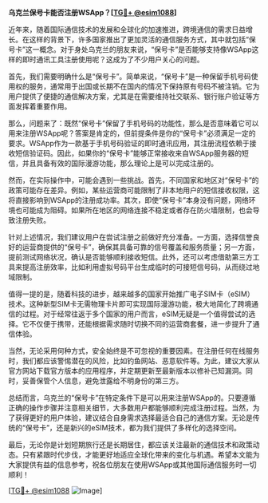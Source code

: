 **乌克兰保号卡能否注册WSApp？[[TG💪+ @esim1088](https://t.me/s/esim1088)]**

近年来，随着国际通信技术的发展和全球化的加速推进，跨境通信的需求日益增长。在这样的背景下，许多国家推出了更加灵活的通信服务方式，其中就包括“保号卡”这一概念。对于身处乌克兰的朋友来说，“保号卡”是否能够支持像WSApp这样的即时通讯工具注册使用呢？这成为了不少用户关心的问题。

首先，我们需要明确什么是“保号卡”。简单来说，“保号卡”是一种保留手机号码使用权的服务，通常用于出国或长期不在国内的情况下保持原有号码不被注销。它为用户提供了便捷的通信解决方案，尤其是在需要维持社交联系、银行账户验证等方面发挥着重要作用。

那么，问题来了：既然“保号卡”保留了手机号码的功能性，那么是否意味着它可以用来注册WSApp呢？答案是肯定的，但前提条件是你的“保号卡”必须满足一定的要求。WSApp作为一款基于手机号码验证的即时通讯应用，其注册流程依赖于接收短信验证码。因此，如果你的“保号卡”能够正常接收来自WSApp服务器的短信，并且具备有效的国际漫游功能，那么理论上是可以完成注册的。

然而，在实际操作中，可能会遇到一些挑战。首先，不同国家和地区对“保号卡”的政策可能存在差异。例如，某些运营商可能限制了非本地用户的短信接收权限，这将直接影响到WSApp的注册成功率。其次，即使“保号卡”本身没有问题，网络环境也可能成为阻碍。如果所在地区的网络连接不稳定或者存在防火墙限制，也会导致注册失败。

针对上述情况，我们建议用户在尝试注册之前做好充分准备。一方面，选择信誉良好的运营商提供的“保号卡”，确保其具备可靠的信号覆盖和服务质量；另一方面，提前测试网络状况，确认是否能够顺利接收短信。此外，还可以考虑借助第三方工具来提高注册效率，比如利用虚拟号码平台生成临时的可接短信号码，从而绕过地域限制。

值得一提的是，随着科技的进步，越来越多的国家开始推广电子SIM卡（eSIM）技术。这种新型SIM卡无需物理卡片即可实现国际漫游功能，极大地简化了跨境通信的过程。对于经常往返于多个国家的用户而言，eSIM无疑是一个值得尝试的选择。它不仅便于携带，还能根据需求随时切换不同的运营商套餐，进一步提升了通信体验。

当然，无论采用何种方式，安全始终是不可忽视的重要因素。在注册任何在线服务时，我们都应该警惕潜在的风险，比如钓鱼网站、恶意软件等。为此，建议大家从官方网站下载官方版本的应用程序，并定期更新至最新版本以修补已知漏洞。同时，妥善保管个人信息，避免泄露给不明身份的第三方。

总结而言，乌克兰的“保号卡”在特定条件下是可以用来注册WSApp的。只要遵循正确的操作步骤并注意相关细节，大多数用户都能够顺利完成注册过程。当然，为了获得更好的用户体验，建议结合自身需求选择最适合自己的通信方案。无论是传统的“保号卡”，还是新兴的eSIM技术，都为我们提供了多样化的选择空间。

最后，无论你是计划短期旅行还是长期居住，都应该关注最新的通信技术和政策动态。只有紧跟时代步伐，才能更好地适应全球化带来的变化与机遇。希望本文能为大家提供有益的信息参考，祝各位朋友在使用WSApp或其他国际通信服务时一切顺利！

[[TG💪+ @esim1088](https://t.me/s/esim1088) ![Image](https://i.postimg.cc/4NQfJmqS/Snipaste-2025-05-13-00-14-12.png)]